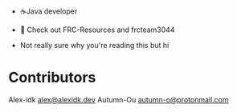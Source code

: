 - ☕Java developer
- 🤖 Check out FRC-Resources and frcteam3044

- Not really sure why you're reading this but hi

<!---
Autumn-Ou/Autumn-Ou is a ✨ special ✨ repository because its `README.md` (this file) appears on your GitHub profile.
You can click the Preview link to take a look at your changes.
--->

# Contributors
Alex-idk <alex@alexidk.dev>
Autumn-Ou <autumn-o@protonmail.com>
